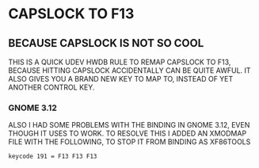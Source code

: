 # CAPSLOCK TO F13
## BECAUSE CAPSLOCK IS NOT SO COOL

THIS IS A QUICK UDEV HWDB RULE TO REMAP CAPSLOCK TO F13,
BECAUSE HITTING CAPSLOCK ACCIDENTALLY CAN BE QUITE AWFUL.
IT ALSO GIVES YOU A BRAND NEW KEY TO MAP TO, INSTEAD OF YET
ANOTHER CONTROL KEY.

### GNOME 3.12

ALSO I HAD SOME PROBLEMS WITH THE BINDING IN GNOME 3.12, EVEN
THOUGH IT USES TO WORK.  TO RESOLVE THIS I ADDED AN XMODMAP FILE
WITH THE FOLLOWING, TO STOP IT FROM BINDING AS XF86TOOLS
```
keycode 191 = F13 F13 F13
```
